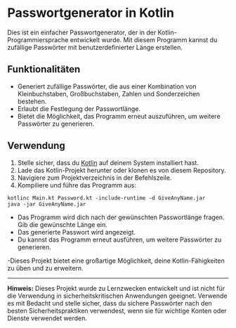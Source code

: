 # Passwortgenerator in Kotlin

Dies ist ein einfacher Passwortgenerator, der in der Kotlin-Programmiersprache entwickelt wurde. Mit diesem Programm kannst du zufällige Passwörter mit benutzerdefinierter Länge erstellen.

## Funktionalitäten

- Generiert zufällige Passwörter, die aus einer Kombination von Kleinbuchstaben, Großbuchstaben, Zahlen und Sonderzeichen bestehen.
- Erlaubt die Festlegung der Passwortlänge.
- Bietet die Möglichkeit, das Programm erneut auszuführen, um weitere Passwörter zu generieren.

## Verwendung

1. Stelle sicher, dass du [Kotlin](https://kotlinlang.org/) auf deinem System installiert hast.
2. Lade das Kotlin-Projekt herunter oder klonen es von diesem Repository.
3. Navigiere zum Projektverzeichnis in der Befehlszeile.
4. Kompiliere und führe das Programm aus:

```shell
kotlinc Main.kt Password.kt -include-runtime -d GiveAnyName.jar
java -jar GiveAnyName.jar

```

- Das Programm wird dich nach der gewünschten Passwortlänge fragen. Gib die gewünschte Länge ein.
- Das generierte Passwort wird angezeigt.
- Du kannst das Programm erneut ausführen, um weitere Passwörter zu generieren.


-Dieses Projekt bietet eine großartige Möglichkeit, deine Kotlin-Fähigkeiten zu üben und zu erweitern.

---

**Hinweis:** Dieses Projekt wurde zu Lernzwecken entwickelt und ist nicht für die Verwendung in sicherheitskritischen Anwendungen geeignet. Verwende es mit Bedacht und stelle sicher, dass du sichere Passwörter nach den besten Sicherheitspraktiken verwendest, wenn sie für wichtige Konten oder Dienste verwendet werden.

